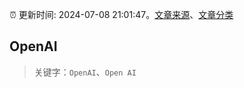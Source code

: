 :alarm_clock: 更新时间: 2024-07-08 21:01:47。[文章来源](/README.md)、[文章分类](/TAGS.md)

## OpenAI


> 关键字：`OpenAI`、`Open AI`



